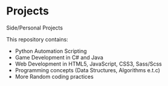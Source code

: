 # Projects
Side/Personal Projects

This repository contains:
 - Python Automation Scripting
 - Game Development in C# and Java
 - Web Development in HTML5, JavaScript, CSS3, Sass/Scss
 - Programming concepts (Data Structures, Algorithms e.t.c)
 - More Random coding practices

